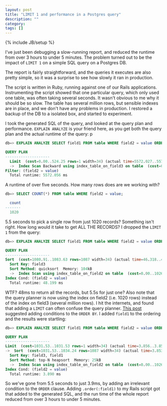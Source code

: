 ```yaml
---
layout: post
title: "LIMIT 1 and performance in a Postgres query"
description: ""
category:
tags: []
---
```

{% include JB/setup %}

I've just been debugging a slow-running report, and reduced the runtime from
over 3 hours to under 5 minutes. The problem turned out to be the impact of
`LIMIT 1` on a simple SQL query on a Postgres DB.

The report is fairly straightforward, and the queries it executes are also
pretty simple, so it was a surprise to see how slowly it ran in production.

The script is written in Ruby, running against one of our Rails applications.
Instrumenting the script showed that one particular query, which only used one
table, was often taking several seconds. It wasn't obvious to me why it should
be so slow. The table has several million rows, but sensible indexes are in
place, and we don't have any problems in production. I restored a backup of the
DB to a isolated box, and started to experiment.

I took the generated SQL of the query, and looked at the query plan and
performance. `EXPLAIN ANALYZE` is your friend here, as you get both the query
plan and the actual runtime of the query:
p
```SQL
db=> EXPLAIN ANALYZE SELECT field1 FROM table WHERE field2 = value ORDER BY field3 DESC LIMIT 1;

QUERY PLAN
--------------------
  Limit  (cost=0.00..524.25 rows=1 width=34) (actual time=5572.027..5572.028 rows=1 loops=1)
  ->  Index Scan Backward using index_table_on_field3 on table  (cost=0.00..569861.98 rows=1087 width=34) (actual time=5572.018..5572.018 rows=1 loops=1)
Filter: (field2 = value)
  Total runtime: 5572.056 ms
```

A runtime of over five seconds. How many rows does are we working with?

```SQL
db=> SELECT COUNT(*) FROM table WHERE field2 = value;

  count
-------
  1020
```

5.5 seconds to pick a single row from just 1020 records? Something isn't right.
How long would it take to get ALL THE RECORDS? I dropped the `LIMIT 1` from the
query:

```SQL
db=> EXPLAIN ANALYZE SELECT field1 FROM table WHERE field2 = value ORDER BY field3 DESC;

QUERY PLAN
--------------------
Sort  (cost=1080.91..1083.63 rows=1087 width=34) (actual time=46.318..47.194 rows=1020 loops=1)
  Sort Key: field3
  Sort Method: quicksort  Memory: 104kB
  ->  Index Scan using index_table_on_field2 on table  (cost=0.00..1026.09 rows=1087 width=34) (actual time=0.245..44.305 rows=1020 loops=1)
Index Cond: (field2 = value)
  Total runtime: 48.199 ms
```

WTF? 48ms to return all the records, but 5.5s for just one? Also note that the
query planner is now using the index on field2 (i.e. 1020 rows) instead of the
index on field3 (several million rows). I hit the internets, and found that
adding a `LIMIT` can often confuse the query planner. [This
post](http://dba.stackexchange.com/a/19744) suggested adding conditions to the
`ORDER BY`. I added `field1` to the ordering and the results were startling:

```SQL
db=> EXPLAIN ANALYZE SELECT field1 FROM table WHERE field2 = value ORDER BY field3 DESC, field1 LIMIT 1;

QUERY PLAN
--------------------
Limit  (cost=1031.53..1031.53 rows=1 width=34) (actual time=3.856..3.857 rows=1 loops=1)
->  Sort  (cost=1031.53..1034.24 rows=1087 width=34) (actual time=3.853..3.853 rows=1 loops=1)
  Sort Key: field3, field1
  Sort Method: top-N heapsort  Memory: 25kB
  ->  Index Scan using index_table_on_field2 on table  (cost=0.00..1026.09 rows=1087 width=34) (actual time=0.028..2.667 rows=1020 loops=1)
Index Cond: (field2 = value)
  Total runtime: 3.890 ms
```

So we've gone from 5.5 seconds to just 3.9ms, by adding an irrelevant condition
to the `ORDER` clause. Adding `.order(:field1)` to my Rails script got that
added to the generated SQL, and the run time of the whole report reduced from
over 3 hours to under 5 minutes.
